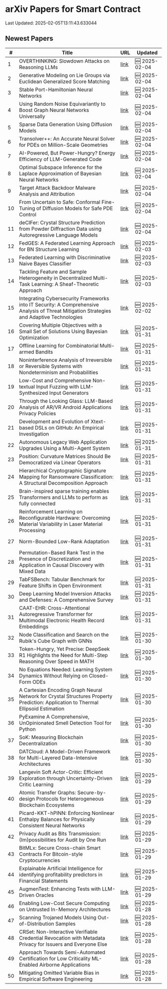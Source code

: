 # arXiv Papers for Smart Contract

Last Updated: 2025-02-05T13:11:43.633044

## Newest Papers

|\#|Title|URL|Updated|
|---|---|---|---|
|1|OVERTHINKING: Slowdown Attacks on Reasoning LLMs|[link](http://arxiv.org/abs/2502.02542v1)|🆕 2025-02-04|
|2|Generative Modeling on Lie Groups via Euclidean Generalized Score Matching|[link](http://arxiv.org/abs/2502.02513v1)|🆕 2025-02-04|
|3|Stable Port-Hamiltonian Neural Networks|[link](http://arxiv.org/abs/2502.02480v1)|🆕 2025-02-04|
|4|Using Random Noise Equivariantly to Boost Graph Neural Networks Universally|[link](http://arxiv.org/abs/2502.02479v1)|🆕 2025-02-04|
|5|Sparse Data Generation Using Diffusion Models|[link](http://arxiv.org/abs/2502.02448v1)|🆕 2025-02-04|
|6|Transolver++: An Accurate Neural Solver for PDEs on Million-Scale Geometries|[link](http://arxiv.org/abs/2502.02414v1)|🆕 2025-02-04|
|7|AI-Powered, But Power-Hungry? Energy Efficiency of LLM-Generated Code|[link](http://arxiv.org/abs/2502.02412v1)|🆕 2025-02-04|
|8|Optimal Subspace Inference for the Laplace Approximation of Bayesian Neural Networks|[link](http://arxiv.org/abs/2502.02345v1)|🆕 2025-02-04|
|9|Target Attack Backdoor Malware Analysis and Attribution|[link](http://arxiv.org/abs/2502.02335v1)|🆕 2025-02-04|
|10|From Uncertain to Safe: Conformal Fine-Tuning of Diffusion Models for Safe PDE Control|[link](http://arxiv.org/abs/2502.02205v1)|🆕 2025-02-04|
|11|deCIFer: Crystal Structure Prediction from Powder Diffraction Data using Autoregressive Language Models|[link](http://arxiv.org/abs/2502.02189v1)|🆕 2025-02-04|
|12|FedGES: A Federated Learning Approach for BN Structure Learning|[link](http://arxiv.org/abs/2502.01538v1)|🆕 2025-02-03|
|13|Federated Learning with Discriminative Naive Bayes Classifier|[link](http://arxiv.org/abs/2502.01532v1)|🆕 2025-02-03|
|14|Tackling Feature and Sample Heterogeneity in Decentralized Multi-Task Learning: A Sheaf-Theoretic Approach|[link](http://arxiv.org/abs/2502.01145v1)|🆕 2025-02-03|
|15|Integrating Cybersecurity Frameworks into IT Security: A Comprehensive Analysis of Threat Mitigation Strategies and Adaptive Technologies|[link](http://arxiv.org/abs/2502.00651v1)|🆕 2025-02-02|
|16|Covering Multiple Objectives with a Small Set of Solutions Using Bayesian Optimization|[link](http://arxiv.org/abs/2501.19342v1)|🆕 2025-01-31|
|17|Offline Learning for Combinatorial Multi-armed Bandits|[link](http://arxiv.org/abs/2501.19300v1)|🆕 2025-01-31|
|18|Noninterference Analysis of Irreversible or Reversible Systems with Nondeterminism and Probabilities|[link](http://arxiv.org/abs/2501.19290v1)|🆕 2025-01-31|
|19|Low-Cost and Comprehensive Non-textual Input Fuzzing with LLM-Synthesized Input Generators|[link](http://arxiv.org/abs/2501.19282v1)|🆕 2025-01-31|
|20|Through the Looking Glass: LLM-Based Analysis of AR/VR Android Applications Privacy Policies|[link](http://arxiv.org/abs/2501.19223v1)|🆕 2025-01-31|
|21|Development and Evolution of Xtext-based DSLs on GitHub: An Empirical Investigation|[link](http://arxiv.org/abs/2501.19222v1)|🆕 2025-01-31|
|22|Autonomous Legacy Web Application Upgrades Using a Multi-Agent System|[link](http://arxiv.org/abs/2501.19204v1)|🆕 2025-01-31|
|23|Position: Curvature Matrices Should Be Democratized via Linear Operators|[link](http://arxiv.org/abs/2501.19183v1)|🆕 2025-01-31|
|24|Hierarchical Cryptographic Signature Mapping for Ransomware Classification: A Structural Decomposition Approach|[link](http://arxiv.org/abs/2501.19120v1)|🆕 2025-01-31|
|25|Brain-inspired sparse training enables Transformers and LLMs to perform as fully connected|[link](http://arxiv.org/abs/2501.19107v1)|🆕 2025-01-31|
|26|Reinforcement Learning on Reconfigurable Hardware: Overcoming Material Variability in Laser Material Processing|[link](http://arxiv.org/abs/2501.19102v1)|🆕 2025-01-31|
|27|Norm-Bounded Low-Rank Adaptation|[link](http://arxiv.org/abs/2501.19050v1)|🆕 2025-01-31|
|28|Permutation-Based Rank Test in the Presence of Discretization and Application in Causal Discovery with Mixed Data|[link](http://arxiv.org/abs/2501.18990v1)|🆕 2025-01-31|
|29|TabFSBench: Tabular Benchmark for Feature Shifts in Open Environment|[link](http://arxiv.org/abs/2501.18935v1)|🆕 2025-01-31|
|30|Deep Learning Model Inversion Attacks and Defenses: A Comprehensive Survey|[link](http://arxiv.org/abs/2501.18934v1)|🆕 2025-01-31|
|31|CAAT-EHR: Cross-Attentional Autoregressive Transformer for Multimodal Electronic Health Record Embeddings|[link](http://arxiv.org/abs/2501.18891v1)|🆕 2025-01-31|
|32|Node Classification and Search on the Rubik's Cube Graph with GNNs|[link](http://arxiv.org/abs/2501.18580v1)|🆕 2025-01-30|
|33|Token-Hungry, Yet Precise: DeepSeek R1 Highlights the Need for Multi-Step Reasoning Over Speed in MATH|[link](http://arxiv.org/abs/2501.18576v1)|🆕 2025-01-30|
|34|No Equations Needed: Learning System Dynamics Without Relying on Closed-Form ODEs|[link](http://arxiv.org/abs/2501.18563v1)|🆕 2025-01-30|
|35|A Cartesian Encoding Graph Neural Network for Crystal Structures Property Prediction: Application to Thermal Ellipsoid Estimation|[link](http://arxiv.org/abs/2501.18369v1)|🆕 2025-01-30|
|36|PyExamine A Comprehensive, UnOpinionated Smell Detection Tool for Python|[link](http://arxiv.org/abs/2501.18327v1)|🆕 2025-01-30|
|37|SoK: Measuring Blockchain Decentralization|[link](http://arxiv.org/abs/2501.18279v1)|🆕 2025-01-30|
|38|DATCloud: A Model-Driven Framework for Multi-Layered Data-Intensive Architectures|[link](http://arxiv.org/abs/2501.18257v1)|🆕 2025-01-30|
|39|Langevin Soft Actor-Critic: Efficient Exploration through Uncertainty-Driven Critic Learning|[link](http://arxiv.org/abs/2501.17827v1)|🆕 2025-01-29|
|40|Atomic Transfer Graphs: Secure-by-design Protocols for Heterogeneous Blockchain Ecosystems|[link](http://arxiv.org/abs/2501.17786v1)|🆕 2025-01-29|
|41|Picard-KKT-hPINN: Enforcing Nonlinear Enthalpy Balances for Physically Consistent Neural Networks|[link](http://arxiv.org/abs/2501.17782v1)|🆕 2025-01-29|
|42|Privacy Audit as Bits Transmission: (Im)possibilities for Audit by One Run|[link](http://arxiv.org/abs/2501.17750v1)|🆕 2025-01-29|
|43|BitMLx: Secure Cross-chain Smart Contracts For Bitcoin-style Cryptocurrencies|[link](http://arxiv.org/abs/2501.17733v1)|🆕 2025-01-29|
|44|Explainable Artificial Intelligence for identifying profitability predictors in Financial Statements|[link](http://arxiv.org/abs/2501.17676v1)|🆕 2025-01-29|
|45|AugmenTest: Enhancing Tests with LLM-Driven Oracles|[link](http://arxiv.org/abs/2501.17461v1)|🆕 2025-01-29|
|46|Enabling Low-Cost Secure Computing on Untrusted In-Memory Architectures|[link](http://arxiv.org/abs/2501.17292v1)|🆕 2025-01-28|
|47|Scanning Trojaned Models Using Out-of-Distribution Samples|[link](http://arxiv.org/abs/2501.17151v1)|🆕 2025-01-28|
|48|CRSet: Non-Interactive Verifiable Credential Revocation with Metadata Privacy for Issuers and Everyone Else|[link](http://arxiv.org/abs/2501.17089v1)|🆕 2025-01-28|
|49|Approach Towards Semi-Automated Certification for Low Criticality ML-Enabled Airborne Applications|[link](http://arxiv.org/abs/2501.17028v1)|🆕 2025-01-28|
|50|Mitigating Omitted Variable Bias in Empirical Software Engineering|[link](http://arxiv.org/abs/2501.17026v1)|🆕 2025-01-28|
